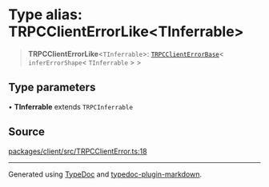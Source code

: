# Type alias: TRPCClientErrorLike\<TInferrable\>

> **TRPCClientErrorLike**\<`TInferrable`\>: [`TRPCClientErrorBase`](../interfaces/TRPCClientErrorBase.md)\< `inferErrorShape`\< `TInferrable` \> \>

## Type parameters

• **TInferrable** extends `TRPCInferrable`

## Source

[packages/client/src/TRPCClientError.ts:18](https://github.com/trpc/trpc/blob/caccce64/packages/client/src/TRPCClientError.ts#L18)

***

Generated using [TypeDoc](https://typedoc.org) and [typedoc-plugin-markdown](https://typedoc-plugin-markdown.org).
